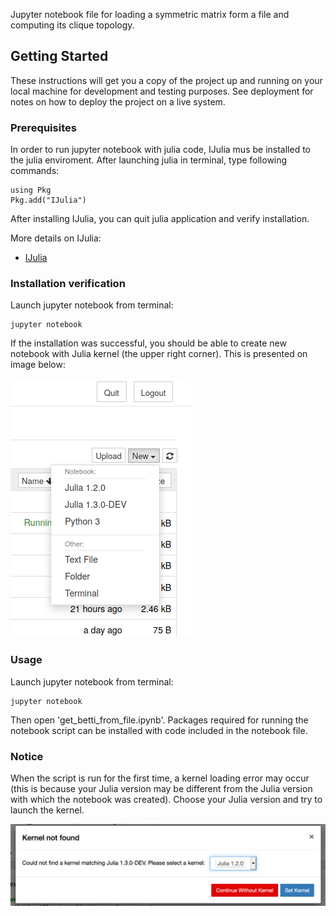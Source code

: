 Jupyter notebook file for loading a symmetric matrix form a file and computing its clique topology.

## Getting Started

These instructions will get you a copy of the project up and running on your local machine for development and testing purposes. See deployment for notes on how to deploy the project on a live system.

### Prerequisites
In order to run jupyter notebook with julia code, IJulia mus be installed to the julia enviroment. After launching julia in terminal, type following commands:

```
using Pkg
Pkg.add("IJulia")
```
After installing IJulia, you can quit julia application and verify installation.

More details on IJulia:
* [IJulia](https://github.com/JuliaLang/IJulia.jl)

### Installation verification

Launch jupyter notebook from terminal:
```
jupyter notebook
```
If the installation was successful, you should be able to create new notebook with Julia kernel (the upper right corner). This is presented on image below:

![New julia notebook](https://raw.githubusercontent.com/edd26/betti-from-file/master/docs/new_julia_notebook.png)

### Usage

Launch jupyter notebook from terminal:
```
jupyter notebook
```
Then open 'get_betti_from_file.ipynb'. Packages required for running the notebook 
script can be installed with code included in the notebook file. 

### Notice
When the script is run for the first time, a kernel loading error may occur (this is
because your Julia version may be different from the Julia version with which the notebook
was created). Choose your Julia version and try to launch the kernel.

![Kernel error](https://github.com/edd26/betti-from-file/blob/master/docs/kernel_error.png)
